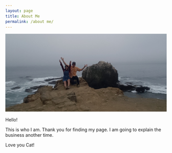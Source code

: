 ```yaml
---
layout: page
title: About Me
permalink: /about me/
---
```


<p><img src="/images/CatandI.jpg" alt="Cat and I"></p>


Hello!

This is who I am. Thank you for finding my page. I am going to explain the business another time.

Love you Cat!


